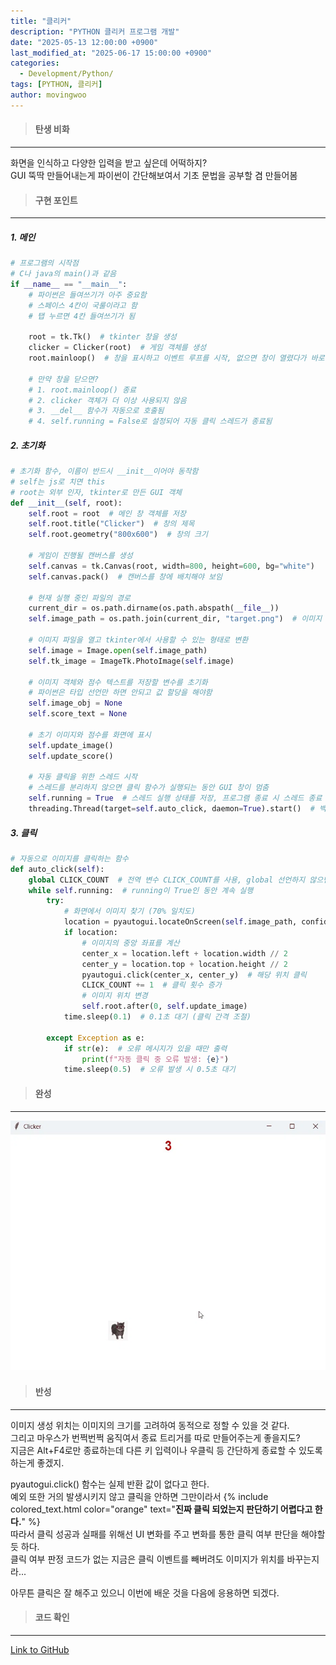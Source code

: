 ```yaml
---
title: "클리커"
description: "PYTHON 클리커 프로그램 개발"
date: "2025-05-13 12:00:00 +0900"
last_modified_at: "2025-06-17 15:00:00 +0900"
categories: 
  - Development/Python/
tags: [PYTHON, 클리커]
author: movingwoo
---
```

> #### 탄생 비화  
---  

화면을 인식하고 다양한 입력을 받고 싶은데 어떡하지?  
GUI 뚝딱 만들어내는게 파이썬이 간단해보여서 기초 문법을 공부할 겸 만들어봄  
  
> #### 구현 포인트  
---  

##### 1. 메인  
    
```python
# 프로그램의 시작점
# C나 java의 main()과 같음
if __name__ == "__main__":
    # 파이썬은 들여쓰기가 아주 중요함
    # 스페이스 4칸이 국룰이라고 함
    # 탭 누르면 4칸 들여쓰기가 됨

    root = tk.Tk()  # tkinter 창을 생성
    clicker = Clicker(root)  # 게임 객체를 생성
    root.mainloop()  # 창을 표시하고 이벤트 루프를 시작, 없으면 창이 열렸다가 바로 닫힘

    # 만약 창을 닫으면?
    # 1. root.mainloop() 종료
    # 2. clicker 객체가 더 이상 사용되지 않음
    # 3. __del__ 함수가 자동으로 호출됨
    # 4. self.running = False로 설정되어 자동 클릭 스레드가 종료됨
```
  
##### 2. 초기화
  
```python
# 초기화 함수, 이름이 반드시 __init__이어야 동작함
# self는 js로 치면 this
# root는 외부 인자, tkinter로 만든 GUI 객체
def __init__(self, root):   
    self.root = root  # 메인 창 객체를 저장
    self.root.title("Clicker")  # 창의 제목
    self.root.geometry("800x600")  # 창의 크기
    
    # 게임이 진행될 캔버스를 생성
    self.canvas = tk.Canvas(root, width=800, height=600, bg="white")
    self.canvas.pack()  # 캔버스를 창에 배치해야 보임

    # 현재 실행 중인 파일의 경로
    current_dir = os.path.dirname(os.path.abspath(__file__))
    self.image_path = os.path.join(current_dir, "target.png")  # 이미지 파일의 전체 경로를 생성
    
    # 이미지 파일을 열고 tkinter에서 사용할 수 있는 형태로 변환
    self.image = Image.open(self.image_path)
    self.tk_image = ImageTk.PhotoImage(self.image)

    # 이미지 객체와 점수 텍스트를 저장할 변수를 초기화
    # 파이썬은 타입 선언만 하면 안되고 값 할당을 해야함
    self.image_obj = None
    self.score_text = None
    
    # 초기 이미지와 점수를 화면에 표시
    self.update_image()
    self.update_score()

    # 자동 클릭을 위한 스레드 시작
    # 스레드를 분리하지 않으면 클릭 함수가 실행되는 동안 GUI 창이 멈춤
    self.running = True  # 스레드 실행 상태를 저장, 프로그램 종료 시 스레드 종료
    threading.Thread(target=self.auto_click, daemon=True).start()  # 백그라운드에서 자동 클릭 스레드 실행
```
  
##### 3. 클릭
  
```python
# 자동으로 이미지를 클릭하는 함수
def auto_click(self):
    global CLICK_COUNT  # 전역 변수 CLICK_COUNT를 사용, global 선언하지 않으면 지역변수로 처리
    while self.running:  # running이 True인 동안 계속 실행
        try:
            # 화면에서 이미지 찾기 (70% 일치도)
            location = pyautogui.locateOnScreen(self.image_path, confidence=0.7)
            if location: 
                # 이미지의 중앙 좌표를 계산
                center_x = location.left + location.width // 2
                center_y = location.top + location.height // 2
                pyautogui.click(center_x, center_y)  # 해당 위치 클릭
                CLICK_COUNT += 1  # 클릭 횟수 증가
                # 이미지 위치 변경
                self.root.after(0, self.update_image)
            time.sleep(0.1)  # 0.1초 대기 (클릭 간격 조절)

        except Exception as e:
            if str(e):  # 오류 메시지가 있을 때만 출력
                print(f"자동 클릭 중 오류 발생: {e}")
            time.sleep(0.5)  # 오류 발생 시 0.5초 대기
```
  
> #### 완성  
---  

![img01](/assets/images/posts/one-pan/Python/2025-05-13-Clicker/img01.webp)  
  
> #### 반성  
---  

이미지 생성 위치는 이미지의 크기를 고려하여 동적으로 정할 수 있을 것 같다.  
그리고 마우스가 번쩍번쩍 움직여서 종료 트리거를 따로 만들어주는게 좋을지도?  
지금은 Alt+F4로만 종료하는데 다른 키 입력이나 우클릭 등 간단하게 종료할 수 있도록 하는게 좋겠지.  
  
pyautogui.click() 함수는 실제 반환 값이 없다고 한다.  
예외 또한 거의 발생시키지 않고 클릭을 안하면 그만이라서 {% include colored_text.html color="orange" text="**진짜 클릭 되었는지 판단하기 어렵다고 한다.**" %}  
따라서 클릭 성공과 실패를 위해선 UI 변화를 주고 변화를 통한 클릭 여부 판단을 해야할 듯 하다.  
클릭 여부 판정 코드가 없는 지금은 클릭 이벤트를 빼버려도 이미지가 위치를 바꾸는지라...  
  
아무튼 클릭은 잘 해주고 있으니 이번에 배운 것을 다음에 응용하면 되겠다.  
  
> #### 코드 확인   
---  

[Link to GitHub](https://raw.githubusercontent.com/movingwoo/movingwoo-snippets/refs/heads/main/one-pan/Python/2025-05-13-Clicker.py)


